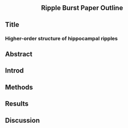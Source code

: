 <H2 align="center"> Ripple Burst Paper Outline </H2>

## Title

### Higher-order structure of hippocampal ripples


## Abstract


## Introd

## Methods

## Results

## Discussion
